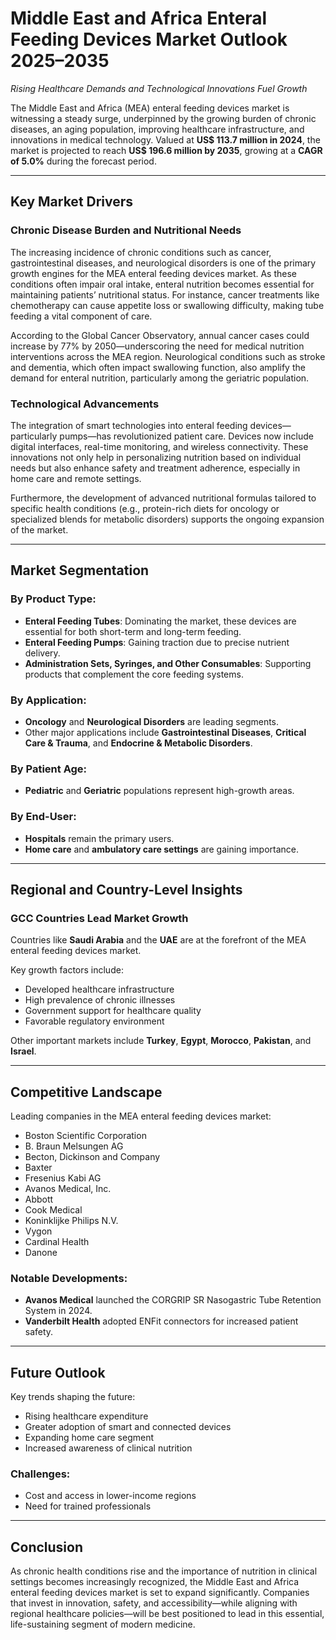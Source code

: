 # Middle East and Africa Enteral Feeding Devices Market Outlook 2025–2035
*Rising Healthcare Demands and Technological Innovations Fuel Growth*

The Middle East and Africa (MEA) enteral feeding devices market is witnessing a steady surge, underpinned by the growing burden of chronic diseases, an aging population, improving healthcare infrastructure, and innovations in medical technology. Valued at **US$ 113.7 million in 2024**, the market is projected to reach **US$ 196.6 million by 2035**, growing at a **CAGR of 5.0%** during the forecast period.

---

## Key Market Drivers

### Chronic Disease Burden and Nutritional Needs
The increasing incidence of chronic conditions such as cancer, gastrointestinal diseases, and neurological disorders is one of the primary growth engines for the MEA enteral feeding devices market. As these conditions often impair oral intake, enteral nutrition becomes essential for maintaining patients’ nutritional status. For instance, cancer treatments like chemotherapy can cause appetite loss or swallowing difficulty, making tube feeding a vital component of care.

According to the Global Cancer Observatory, annual cancer cases could increase by 77% by 2050—underscoring the need for medical nutrition interventions across the MEA region. Neurological conditions such as stroke and dementia, which often impact swallowing function, also amplify the demand for enteral nutrition, particularly among the geriatric population.

### Technological Advancements
The integration of smart technologies into enteral feeding devices—particularly pumps—has revolutionized patient care. Devices now include digital interfaces, real-time monitoring, and wireless connectivity. These innovations not only help in personalizing nutrition based on individual needs but also enhance safety and treatment adherence, especially in home care and remote settings.

Furthermore, the development of advanced nutritional formulas tailored to specific health conditions (e.g., protein-rich diets for oncology or specialized blends for metabolic disorders) supports the ongoing expansion of the market.

---

## Market Segmentation

### By Product Type:
- **Enteral Feeding Tubes**: Dominating the market, these devices are essential for both short-term and long-term feeding.
- **Enteral Feeding Pumps**: Gaining traction due to precise nutrient delivery.
- **Administration Sets, Syringes, and Other Consumables**: Supporting products that complement the core feeding systems.

### By Application:
- **Oncology** and **Neurological Disorders** are leading segments.
- Other major applications include **Gastrointestinal Diseases**, **Critical Care & Trauma**, and **Endocrine & Metabolic Disorders**.

### By Patient Age:
- **Pediatric** and **Geriatric** populations represent high-growth areas.

### By End-User:
- **Hospitals** remain the primary users.
- **Home care** and **ambulatory care settings** are gaining importance.

---

## Regional and Country-Level Insights

### GCC Countries Lead Market Growth
Countries like **Saudi Arabia** and the **UAE** are at the forefront of the MEA enteral feeding devices market.

Key growth factors include:
- Developed healthcare infrastructure
- High prevalence of chronic illnesses
- Government support for healthcare quality
- Favorable regulatory environment

Other important markets include **Turkey**, **Egypt**, **Morocco**, **Pakistan**, and **Israel**.

---

## Competitive Landscape

Leading companies in the MEA enteral feeding devices market:
- Boston Scientific Corporation
- B. Braun Melsungen AG
- Becton, Dickinson and Company
- Baxter
- Fresenius Kabi AG
- Avanos Medical, Inc.
- Abbott
- Cook Medical
- Koninklijke Philips N.V.
- Vygon
- Cardinal Health
- Danone

### Notable Developments:
- **Avanos Medical** launched the CORGRIP SR Nasogastric Tube Retention System in 2024.
- **Vanderbilt Health** adopted ENFit connectors for increased patient safety.

---

## Future Outlook

Key trends shaping the future:
- Rising healthcare expenditure
- Greater adoption of smart and connected devices
- Expanding home care segment
- Increased awareness of clinical nutrition

### Challenges:
- Cost and access in lower-income regions
- Need for trained professionals

---

## Conclusion

As chronic health conditions rise and the importance of nutrition in clinical settings becomes increasingly recognized, the Middle East and Africa enteral feeding devices market is set to expand significantly. Companies that invest in innovation, safety, and accessibility—while aligning with regional healthcare policies—will be best positioned to lead in this essential, life-sustaining segment of modern medicine.
